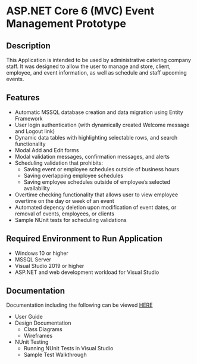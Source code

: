 # ASP.NET Core 6 (MVC) Event Management Prototype

## Description

This Application is intended to be used by administrative catering company staff. It was designed to allow the user to manage and store, client, employee, and event information, as well as schedule and staff upcoming events. 

## Features 
* Automatic MSSQL database creation and data migration using Entity Framework
* User login authentication (with dynamically created Welcome message and Logout link)
* Dynamic data tables with highlighting selectable rows, and search functionality
* Modal Add and Edit forms
* Modal validation messages, confirmation messages, and alerts
* Scheduling validation that prohibits: 
	* Saving event or employee schedules outside of business hours
	* Saving overlapping employee schedules
	* Saving employee schedules outside of employee’s selected availability
* Overtime checking functionality that allows user to view employee overtime on the day or week of an event
* Automated depency deletion upon modification of event dates, or removal of events, employees, or clients
* Sample NUnit tests for scheduling validations

## Required Environment to Run Application
* Windows 10 or higher
* MSSQL Server 
* Visual Studio 2019 or higher  
* ASP.NET and web development workload for Visual Studio

## Documentation

Documentation including the following can be viewed [HERE](https://drive.google.com/drive/folders/1eW93DNmTUzO45pPOrCRPjzz2Jma5Sw-g?usp=sharing)
* User Guide
* Design Documentation 
	* Class Diagrams
	* Wireframes
* NUnit Testing
	* Running NUnit Tests in Visual Studio
	* Sample Test Walkthrough

